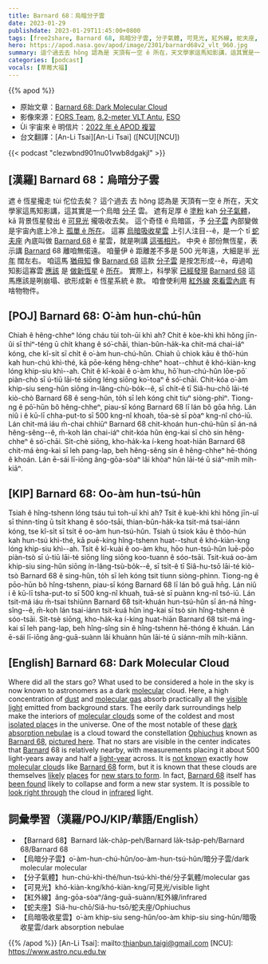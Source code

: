 ```yaml
---
title: Barnard 68：烏暗分子雲
date: 2023-01-29
publishdate: 2023-01-29T11:45:00+0800
tags: [free2share, Barnard 68, 烏暗分子雲, 分子氣體, 可見光, 紅外線, 蛇夫座, 烏暗吸收星雲]
hero: https://apod.nasa.gov/apod/image/2301/barnard68v2_vlt_960.jpg
summary: 這个過去去 hŏng 認為是 天頂有一空 ê 所在，天文學家這馬知影講，這其實是一个烏暗分子雲。
categories: [podcast]
vocals: [草莓大福]
---
```


{{% apod %}}

- 原始文章：[Barnard 68: Dark Molecular Cloud](https://apod.nasa.gov/apod/ap230129.html)
- 影像來源：[FORS Team](https://www.eso.org/sci/facilities/paranal/instruments/fors.html), [8.2-meter VLT Antu](http://www.eso.org/projects/vlt/), [ESO](https://www.eso.org/)
- Ùi 宇宙來 ê 明信片：[2022 年 ê APOD 複習](https://www.youtube.com/watch?v=HAk0ZUwG60s)
- 台文翻譯：[An-Li Tsai][An-Li Tsai] ([NCU][NCU])

{{< podcast "clezwbnd901nu01vwb8dgakjl" >}}

## [漢羅] Barnard 68：烏暗分子雲
遮 ê 恆星攏走 tùi 佗位去矣？
這个過去 去 hŏng 認為是 天頂有一空 ê 所在，天文學家這馬知影講，這其實是一个烏暗 [分子][molecular] 雲。
遮有足厚 ê [塗粉][dust] kah [分子氣體][molecular gas]，kā 背景恆星發出 ê [可見光][visible light] 攏吸收去矣。
這个奇怪 ê 烏暗區，予 [分子雲][molecular clouds] 內部變做是宇宙內底上冷上 [孤單 ê 所在][isolated place]。
這寡 [烏暗吸收星雲][dark absorption nebulae] 上引人注目--ê，是一个 tī [蛇夫座][Ophiuchus] 內底叫做 [Barnard 68][Barnard 68 1] ê 星雲，就是咧講 [這張相片][pictured here]。
中央 ê 部份無恆星，表示講 [Barnard][Barnard] 68 離咱無偌遠。
咱量伊 ê 距離差不多是 500 光年遠，大細是半 [光年][light-year] 闊左右。
咱這馬 [猶毋知][not known] 像 [Barnard 68][Barnard 68 2] 這款 [分子雲][molecular cloud] 是按怎形成--ê，毋過咱知影這寡雲 [應該][likely] 是 [做新恆星][new stars to form] ê [所在][places]。
實際上，科學家 [已經發現][been found] [Barnard 68][Barnard 68 3] 這馬應該是咧崩塌、欲形成新 ê 恆星系統 ê 款。
咱會使利用 [紅外線][infrared] [來看雲內底][look right through] 有啥物物件。


## [POJ] Barnard 68: O͘-àm hun-chú-hûn
Chiah ê hêng-chheⁿ lóng cháu tùi toh-ūi khì ah?
Chit ê kòe-khì khì hŏng jīn-ûi sī thiⁿ-téng ū chi̍t khang ê só͘-chāi, thian-bûn-ha̍k-ka chit-má chai-iáⁿ kóng, che kî-si̍t sī chi̍t ê o͘-àm hun-chú-hûn.
Chiah ū chiok kāu ê thô͘-hún kah hun-chú khì-thé, kā pōe-kéng hêng-chheⁿ hoat--chhut ê khó-kiàn-kng lóng khip-siu khì--ah.
Chit ê kî-koài ê o͘-àm khu, hō͘ hun-chú-hûn lōe-pō͘ piàn-chò sī ú-tiū lāi-té siōng léng siōng ko͘-toaⁿ ê só͘-chāi.
Chit-kóa o͘-àm khip-siu seng-hûn siōng ín-lâng-chù-bo̍k--ê, sī chi̍t-ê tī Siâ-hu-chō lāi-té kiò-chò Barnard 68 ê seng-hûn, to̍h sī leh kóng chit tiuⁿ siòng-phìⁿ.
Tiong-ng ê pō͘-hūn bô hêng-chheⁿ, piau-sī kóng Barnard 68 lī lán bô gōa hn̄g.
Lán niû i ê kū-lī chha-put-to sī 500 kng-nî khoah, tōa-sè sī pòaⁿ kng-nî chó-iū.
Lán chit-má iáu m̄-chai chhiūⁿ Barnard 68 chit-khoán hun-chú-hûn sī án-ná hêng-sêng--ê, m̄-koh lán chai-iáⁿ chit-kóa hûn èng-kai sī chò sin hêng-chheⁿ ê só͘-chāi.
Si̍t-chè siōng, kho-ha̍k-ka í-keng hoat-hiān Barnard 68 chit-má èng-kai sī leh pang-lap, beh hêng-sêng sin ê hêng-chheⁿ hē-thóng ê khoán.
Lán ē-sái lī-iōng âng-gōa-sòaⁿ lâi khòaⁿ hûn lāi-té ū siáⁿ-mi̍h mi̍h-kiāⁿ.



## [KIP] Barnard 68: Oo-àm hun-tsú-hûn
Tsiah ê hîng-tshenn lóng tsáu tuì toh-uī khì ah?
Tsit ê kuè-khì khì hŏng jīn-uî sī thinn-tíng ū tsi̍t khang ê sóo-tsāi, thian-bûn-ha̍k-ka tsit-má tsai-iánn kóng, tse kî-si̍t sī tsi̍t ê oo-àm hun-tsú-hûn.
Tsiah ū tsiok kāu ê thôo-hún kah hun-tsú khì-thé, kā puē-kíng hîng-tshenn huat--tshut ê khó-kiàn-kng lóng khip-siu khì--ah.
Tsit ê kî-kuài ê oo-àm khu, hōo hun-tsú-hûn luē-pōo piàn-tsò sī ú-tiū lāi-té siōng líng siōng koo-tuann ê sóo-tsāi.
Tsit-kuá oo-àm khip-siu sing-hûn siōng ín-lâng-tsù-bo̍k--ê, sī tsi̍t-ê tī Siâ-hu-tsō lāi-té kiò-tsò Barnard 68 ê sing-hûn, to̍h sī leh kóng tsit tiunn siòng-phìnn.
Tiong-ng ê pōo-hūn bô hîng-tshenn, piau-sī kóng Barnard 68 lī lán bô guā hn̄g.
Lán niû i ê kū-lī tsha-put-to sī 500 kng-nî khuah, tuā-sè sī puànn kng-nî tsó-iū.
Lán tsit-má iáu m̄-tsai tshiūnn Barnard 68 tsit-khuán hun-tsú-hûn sī án-ná hîng-sîng--ê, m̄-koh lán tsai-iánn tsit-kuá hûn ìng-kai sī tsò sin hîng-tshenn ê sóo-tsāi.
Si̍t-tsè siōng, kho-ha̍k-ka í-king huat-hiān Barnard 68 tsit-má ìng-kai sī leh pang-lap, beh hîng-sîng sin ê hîng-tshenn hē-thóng ê khuán.
Lán ē-sái lī-iōng âng-guā-suànn lâi khuànn hûn lāi-té ū siánn-mi̍h mi̍h-kiānn.

## [English] Barnard 68: Dark Molecular Cloud

Where did all the stars go?
What used to be considered a hole in the sky is now known to astronomers as a dark [molecular][molecular] cloud.
Here, a high concentration of [dust][dust] and [molecular gas][molecular gas] absorb practically all the [visible light][visible light] emitted from background stars.
The eerily dark surroundings help make the interiors of [molecular clouds][molecular clouds] some of the coldest and most [isolated place][isolated place]s in the universe.
One of the most notable of these [dark absorption nebulae][dark absorption nebulae] is a cloud toward the constellation [Ophiuchus][Ophiuchus] known as [Barnard 68][Barnard 68 1], [pictured here][pictured here].
That no stars are visible in the center indicates that [Barnard][Barnard] 68 is relatively nearby, with measurements placing it about 500 light-years away and half a [light-year][light-year] across.
It is [not known][not known] exactly how [molecular cloud][molecular cloud]s like [Barnard 68][Barnard 68 2] form, but it is known that these clouds are themselves [likely][likely] [places][places] for [new stars to form][new stars to form].
In fact, [Barnard 68][Barnard 68 3] itself has [been found][been found] likely to collapse and form a new star system.
It is possible to [look right through][look right through] the cloud in [infrared][infrared] light.


## 詞彙學習（漢羅/POJ/KIP/華語/English）
- 【Barnard 68】Barnard la̍k-cha̍p-peh/Barnard la̍k-tsa̍p-peh/Barnard 68/Barnard 68
- 【烏暗分子雲】o͘-àm-hun-chú-hûn/oo-àm-hun-tsú-hûn/暗分子雲/dark molecular molecular
- 【分子氣體】hun-chú-khì-thé/hun-tsú-khì-thé/分子氣體/molecular gas
- 【可見光】khó-kiàn-kng/khó-kiàn-kng/可見光/visible light
- 【紅外線】âng-gōa-sòaⁿ/âng-guā-suànn/紅外線/infrared
- 【蛇夫座】Siâ-hu-chō/Siâ-hu-tsō/蛇夫座/Ophiuchus
- 【烏暗吸收星雲】o͘-àm khip-siu seng-hûn/oo-àm khip-siu sing-hûn/暗吸收星雲/dark absorption nebulae


{{% /apod %}}
[An-Li Tsai]: mailto:thianbun.taigi@gmail.com
[NCU]: https://www.astro.ncu.edu.tw

[copyright]: https://apod.nasa.gov/apod/fap/lib/about_apod.html#srapply
[License]: https://creativecommons.org/licenses/by/2.0/

[molecular]:https://en.wikipedia.org/wiki/Molecule
[dust]:https://apod.nasa.gov/apod/ap030706.html
[molecular gas]:https://apod.nasa.gov/apod/ap970430.html
[visible light]:https://science.nasa.gov/ems/09_visiblelight
[molecular clouds]:https://www.youtube.com/watch?v=YbdwTwB8jtc
[isolated place]:http://lh5.ggpht.com/__zoKJ77EvEc/TUunWxcWVlI/AAAAAAAAKyc/JW7UNzSdeS4/house-ellidaey5%5B2%5D.jpg
[dark absorption nebulae]:https://apod.nasa.gov/apod/dark_nebulae.html
[Ophiuchus]:https://en.wikipedia.org/wiki/Ophiuchus
[Barnard 68 1]:https://en.wikipedia.org/wiki/Barnard_68
[pictured here]:https://www.eso.org/public/news/eso0102/
[Barnard]:http://en.wikipedia.org/wiki/Edward_Emerson_Barnard
[light-year]:http://starchild.gsfc.nasa.gov/docs/StarChild/questions/question19.html
[not known]:https://i.ytimg.com/vi/9uuqXXT7VYo/hqdefault.jpg
[molecular cloud]:https://astronomy.swin.edu.au/cosmos/m/Molecular+Cloud
[Barnard 68 2]:https://www.eso.org/public/videos/eso9934a/
[likely]:https://apod.nasa.gov/apod/ap201206.html
[places]:https://apod.nasa.gov/apod/ap221020.html
[new stars to form]:https://science.nasa.gov/astrophysics/focus-areas/how-do-stars-form-and-evolve
[Barnard 68 3]:https://ui.adsabs.harvard.edu/abs/2009ApJ...695.1308B/abstract
[been found]:http://www.universetoday.com/2009/06/09/astronomers-predict-birth-of-a-new-star/
[look right through]:http://www.eso.org/public/news/eso9934/
[infrared]:https://science.nasa.gov/ems/07_infraredwaves

